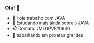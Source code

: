 ### Olá! 👋

- 🔭  Hoje trabalho com JAVA
- 🌱 Estudando mais ainda sobre o JAVA
- 📫 Contato: zMLGPVP#0830
- 👀 trabalhando em projetos grandes

